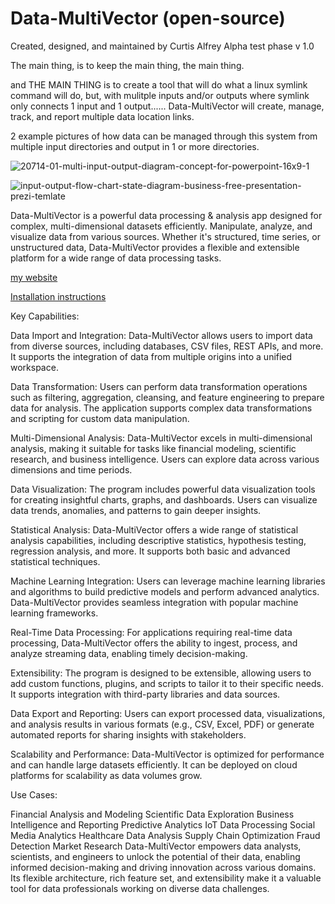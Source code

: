 # Data-MultiVector (open-source)
Created, designed, and maintained by Curtis Alfrey
Alpha test phase v 1.0

The main thing, is to keep the main thing, the main thing. 

and THE MAIN THING is to create a tool that will do what a linux symlink command will do, but, with mulitple inputs and/or outputs where symlink only connects 1 input and 1 output......
Data-MultiVector will create, manage, track, and report multiple data location links.


 
2 example pictures of how data can be managed through this system from multiple input directories and output in 1 or more directories.


![20714-01-multi-input-output-diagram-concept-for-powerpoint-16x9-1](https://github.com/curtalfrey/Data-MultiVector/assets/79066679/438b34e4-ec24-45d1-a009-32ba8e95c286)

![input-output-flow-chart-state-diagram-business-free-presentation-prezi-temlate](https://github.com/curtalfrey/Data-MultiVector/assets/79066679/b5b39868-a86f-46f7-a1c7-410b1d01ea84)


Data-MultiVector is a powerful data processing & analysis app designed for complex, multi-dimensional datasets efficiently. Manipulate, analyze, and visualize data from various sources. Whether it's structured, time series, or unstructured data, Data-MultiVector provides a flexible and extensible platform for a wide range of data processing tasks.

[my website](https://curtisalfrey.com)

[Installation instructions](https://www.curtisalfrey.com/program-designs/data-multivector/install-instructions)


Key Capabilities:

Data Import and Integration: Data-MultiVector allows users to import data from diverse sources, including databases, CSV files, REST APIs, and more. It supports the integration of data from multiple origins into a unified workspace.

Data Transformation: Users can perform data transformation operations such as filtering, aggregation, cleansing, and feature engineering to prepare data for analysis. The application supports complex data transformations and scripting for custom data manipulation.

Multi-Dimensional Analysis: Data-MultiVector excels in multi-dimensional analysis, making it suitable for tasks like financial modeling, scientific research, and business intelligence. Users can explore data across various dimensions and time periods.

Data Visualization: The program includes powerful data visualization tools for creating insightful charts, graphs, and dashboards. Users can visualize data trends, anomalies, and patterns to gain deeper insights.

Statistical Analysis: Data-MultiVector offers a wide range of statistical analysis capabilities, including descriptive statistics, hypothesis testing, regression analysis, and more. It supports both basic and advanced statistical techniques.

Machine Learning Integration: Users can leverage machine learning libraries and algorithms to build predictive models and perform advanced analytics. Data-MultiVector provides seamless integration with popular machine learning frameworks.

Real-Time Data Processing: For applications requiring real-time data processing, Data-MultiVector offers the ability to ingest, process, and analyze streaming data, enabling timely decision-making.

Extensibility: The program is designed to be extensible, allowing users to add custom functions, plugins, and scripts to tailor it to their specific needs. It supports integration with third-party libraries and data sources.

Data Export and Reporting: Users can export processed data, visualizations, and analysis results in various formats (e.g., CSV, Excel, PDF) or generate automated reports for sharing insights with stakeholders.

Scalability and Performance: Data-MultiVector is optimized for performance and can handle large datasets efficiently. It can be deployed on cloud platforms for scalability as data volumes grow.

Use Cases:

Financial Analysis and Modeling
Scientific Data Exploration
Business Intelligence and Reporting
Predictive Analytics
IoT Data Processing
Social Media Analytics
Healthcare Data Analysis
Supply Chain Optimization
Fraud Detection
Market Research
Data-MultiVector empowers data analysts, scientists, and engineers to unlock the potential of their data, enabling informed decision-making and driving innovation across various domains. Its flexible architecture, rich feature set, and extensibility make it a valuable tool for data professionals working on diverse data challenges.
